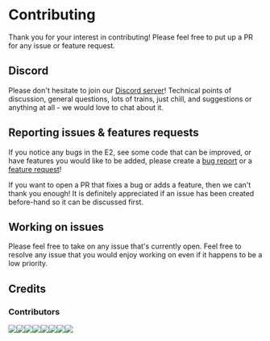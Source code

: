 # Contributing

Thank you for your interest in contributing! Please feel free to put up a PR for any issue or feature request.

## Discord

Please don't hesitate to join our [Discord server](https://discord.gg/CcM6n55)! Technical points of discussion, general questions, lots of trains, just chill, and suggestions or anything at all - we would love to chat about it.

## Reporting issues & features requests

If you notice any bugs in the E2, see some code that can be improved, or have features you would like to be added, please create a [bug report](https://github.com/MagnumMacKivler/RLCPT2/issues/new) or a [feature request](https://github.com/MagnumMacKivler/RLCPT2/issues/new)!

If you want to open a PR that fixes a bug or adds a feature, then we can't thank you enough! It is definitely appreciated if an issue has been created before-hand so it can be discussed first.

## Working on issues

Please feel free to take on any issue that's currently open. Feel free to resolve any issue that you would enjoy working on even if it happens to be a low priority.

## Credits

### Contributors

[![](https://sourcerer.io/fame/TitusStudiosMediaGroup/MagnumMacKivler/RLCPT2/images/0)](https://sourcerer.io/fame/TitusStudiosMediaGroup/MagnumMacKivler/RLCPT2/links/0)[![](https://sourcerer.io/fame/TitusStudiosMediaGroup/MagnumMacKivler/RLCPT2/images/1)](https://sourcerer.io/fame/TitusStudiosMediaGroup/MagnumMacKivler/RLCPT2/links/1)[![](https://sourcerer.io/fame/TitusStudiosMediaGroup/MagnumMacKivler/RLCPT2/images/2)](https://sourcerer.io/fame/TitusStudiosMediaGroup/MagnumMacKivler/RLCPT2/links/2)[![](https://sourcerer.io/fame/TitusStudiosMediaGroup/MagnumMacKivler/RLCPT2/images/3)](https://sourcerer.io/fame/TitusStudiosMediaGroup/MagnumMacKivler/RLCPT2/links/3)[![](https://sourcerer.io/fame/TitusStudiosMediaGroup/MagnumMacKivler/RLCPT2/images/4)](https://sourcerer.io/fame/TitusStudiosMediaGroup/MagnumMacKivler/RLCPT2/links/4)[![](https://sourcerer.io/fame/TitusStudiosMediaGroup/MagnumMacKivler/RLCPT2/images/5)](https://sourcerer.io/fame/TitusStudiosMediaGroup/MagnumMacKivler/RLCPT2/links/5)[![](https://sourcerer.io/fame/TitusStudiosMediaGroup/MagnumMacKivler/RLCPT2/images/6)](https://sourcerer.io/fame/TitusStudiosMediaGroup/MagnumMacKivler/RLCPT2/links/6)[![](https://sourcerer.io/fame/TitusStudiosMediaGroup/MagnumMacKivler/RLCPT2/images/7)](https://sourcerer.io/fame/TitusStudiosMediaGroup/MagnumMacKivler/RLCPT2/links/7)
